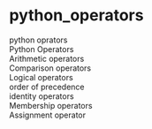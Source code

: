 # python_operators
python oprators
<br>
Python Operators
<br>
Arithmetic operators
<br>
Comparison operators
<br>
Logical operators
<br>
order of precedence
<br>
identity operators
<br>
Membership operators
<br>
Assignment operator


